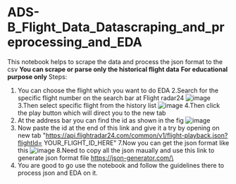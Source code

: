 # ADS-B_Flight_Data_Datascraping_and_preprocessing_and_EDA
This notebook helps to scrape the data and process the json format to the csv 
**You can scrape or parse only the historical flight data**
**For educational purpose only**
Steps:
1. You can choose the flight which you want to do EDA
2.Search for the specific flight number on the search bar at Flight radar24 
![image](https://user-images.githubusercontent.com/55647096/202168083-134a8b18-bb14-4f83-a5b6-a60f5f5644fc.png)
3.Then select specific flight from the history list
![image](https://user-images.githubusercontent.com/55647096/202168478-11c274af-67bd-47da-b332-afbeb77fd007.png)
4.Then click the play button which will direct you to the new tab
5. At the address bar you can find the id as shown in the fig
![image](https://user-images.githubusercontent.com/55647096/202167786-2b7417ff-2b85-456b-a4ff-b373236192ff.png)
6. Now paste the id at the end of this link and give it a try by opening on new tab 
"https://api.flightradar24.com/common/v1/flight-playback.json?flightId= YOUR_FLIGHT_ID_HERE"
7.Now you can get the json format like this 
![image](https://user-images.githubusercontent.com/55647096/202169078-7f8ebfa1-b0e5-402e-aae6-d81af4245fa2.png)
8.Need to copy all the json maually and use this link to generate json format file https://json-generator.com/\
9. You are good to go use the notebook and follow the guidelines there to process json and EDA on it.
